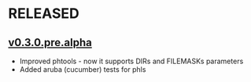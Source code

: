 # RELEASED

## [v0.3.0.pre.alpha](https://github.com/andrewbiz/phtools/compare/v0.3.0.pre.alpha...v0.2.4)

* Improved phtools - now it supports DIRs and FILEMASKs parameters
* Added aruba (cucumber) tests for phls
